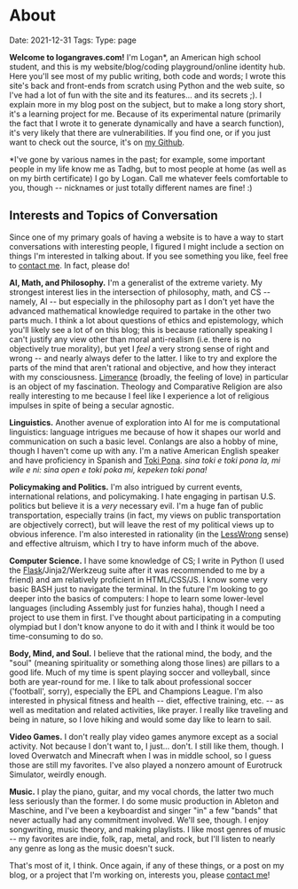 # About
Date: 2021-12-31
Tags: 
Type: page

**Welcome to logangraves.com!** I'm Logan*, an American high school student, and this is my website/blog/coding playground/online identity hub. Here you'll see most of my public writing, both code and words; I wrote this site's back and front-ends from scratch using Python and the web suite, so I've had a lot of fun with the site and its features... and its secrets ;). I explain more in my blog post on the subject, but to make a long story short, it's a learning project for me. Because of its experimental nature (primarily the fact that I wrote it to generate dynamically and have a search function), it's very likely that there are vulnerabilities. If you find one, or if you just want to check out the source, it's on [my Github](https://github.com/lgngrvs/logangraves.com). 

\*I've gone by various names in the past; for example, some important people in my life know me as Tadhg, but to most people at home (as well as on my birth certificate) I go by Logan. Call me whatever feels comfortable to you, though -- nicknames or just totally different names are fine! :)

## Interests and Topics of Conversation
Since one of my primary goals of having a website is to have a way to start conversations with interesting people, I figured I might include a section on things I'm interested in talking about. If you see something you like, feel free to [contact me](/identities). In fact, please do!

**AI, Math, and Philosophy.** I'm a generalist of the extreme variety. My strongest interest lies in the intersection of philosophy, math, and CS -- namely, AI -- but especially in the philosophy part as I don't yet have the advanced mathematical knowledge required to partake in the other two parts much. I think a lot about questions of ethics and epistemology, which you'll likely see a lot of on this blog; this is because rationally speaking I can't justify any view other than moral anti-realism (i.e. there is no objectively true morality), but yet I *feel* a very strong sense of right and wrong -- and nearly always defer to the latter. I like to try and explore the parts of the mind that aren't rational and objective, and how they interact with my consciousness. [Limerance](https://en.wikipedia.org/wiki/Limerence) (broadly, the feeling of love) in particular is an object of my fascination. Theology and Comparative Religion are also really interesting to me because I feel like I experience a lot of religious impulses in spite of being a secular agnostic.


**Linguistics.** Another avenue of exploration into AI for me is computational linguistics: language intrigues me because of how it shapes our world and communication on such a basic level. Conlangs are also a hobby of mine, though I haven't come up with any. I'm a native American English speaker and have proficiency in Spanish and [Toki Pona](https://en.wikipedia.org/wiki/Toki_Pona). *sina toki e toki pona la, mi wile e ni: sina open e toki poka mi, kepeken toki pona!*

**Policymaking and Politics.** I'm also intrigued by current events, international relations, and policymaking. I hate engaging in partisan U.S. politics but believe it is a *very* necessary evil. I'm a huge fan of public transportation, especially trains (in fact, my views on public transportation are objectively correct), but will leave the rest of my political views up to obvious inference. I'm also interested in rationality (in the [LessWrong](https://www.lesswrong.com/posts/bJ2haLkcGeLtTWaD5/welcome-to-lesswrong) sense) and effective altruism, which I try to have inform much of the above. 

**Computer Science.** I have some knowledge of CS; I write in Python (I used the [Flask](https://flask.palletsprojects.com/en/2.2.0/)/Jinja2/Werkzeug suite after it was recommended to me by a friend) and am relatively proficient in HTML/CSS/JS. I know some very basic BASH just to navigate the terminal. In the future I'm looking to go deeper into the basics of computers: I hope to learn some lower-level languages (including Assembly just for funzies haha), though I need a project to use them in first. I've thought about participating in a computing olympiad but I don't know anyone to do it with and I think it would be too time-consuming to do so. 

**Body, Mind, and Soul.** I believe that the rational mind, the body, and the "soul" (meaning spirituality or something along those lines) are pillars to a good life. Much of my time is spent playing soccer and volleyball, since both are year-round for me. I like to talk about professional soccer ('football', sorry), especially the EPL and Champions League. I'm also interested in physical fitness and health -- diet, effective training, etc. -- as well as meditation and related activities, like prayer. I really like traveling and being in nature, so I love hiking and would some day like to learn to sail. 

**Video Games.** I don't really play video games anymore except as a social activity. Not because I don't want to, I just... don't. I still like them, though. I loved Overwatch and Minecraft when I was in middle school, so I guess those are still my favorites. I've also played a nonzero amount of Eurotruck Simulator, weirdly enough.

**Music.** I play the piano, guitar, and my vocal chords, the latter two much less seriously than the former. I do some music production in Ableton and Maschine, and I've been a keyboardist and singer "in" a few "bands" that never actually had any commitment involved. We'll see, though. I enjoy songwriting, music theory, and making playlists. I like most genres of music -- my favorites are indie, folk, rap, metal, and rock, but I'll listen to nearly any genre as long as the music doesn't suck. 

That's most of it, I think. Once again, if any of these things, or a post on my blog, or a project that I'm working on, interests you, please [contact me](/identities)!